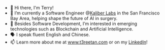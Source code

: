 - 👋 Hi there, I'm Terry!
- 🌱 I’m currently a Software Engineer @[Kaliber Labs](https://www.kaliber.ai/) in the San Francisco Bay Area, helping shape the future of AI in surgery.
- 👀 Besides Software Development, I’m interested in emerging technologies such as Blockchain and Artificial Intelligence.
- 🗣 I speak fluent English and Chinese.
- 📫 Learn more about me at www.t3reetan.com or on my [LinkedIn](linkedin.com/in/terrytanjunwei)!

<!---
t3reetan/t3reetan is a ✨ special ✨ repository because its `README.md` (this file) appears on your GitHub profile.
You can click the Preview link to take a look at your changes.
--->
